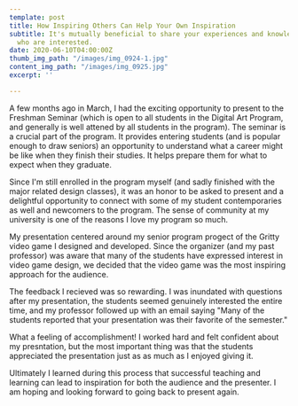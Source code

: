 ```yaml
---
template: post
title: How Inspiring Others Can Help Your Own Inspiration
subtitle: It's mutually beneficial to share your experiences and knowlege with those
  who are interested.
date: 2020-06-10T04:00:00Z
thumb_img_path: "/images/img_0924-1.jpg"
content_img_path: "/images/img_0925.jpg"
excerpt: ''

---
```

A few months ago in March, I had the exciting opportunity to present to the Freshman Seminar (which is open to all students in the Digital Art Program, and generally is well attened by all students in the program). The seminar is a crucial part of the program. It provides entering students (and is popular enough to draw seniors) an opportunity to understand what a career might be like when they finish their studies. It helps prepare them for what to expect when they graduate.

Since I'm still enrolled in the program myself (and sadly finished with the major related design classes), it was an honor to be asked to present and a delightful opportunity to connect with some of my student contemporaries as well and newcomers to the program. The sense of community at my university is one of the reasons I love my program so much.

My presentation centered around my senior program progect of the Gritty video game I designed and developed. Since the organizer (and my past professor) was aware that many of the students have expressed interest in video game design, we decided that the video game was the most inspiring approach for the audience.

The feedback I recieved was so rewarding. I was inundated with questions after my presentation, the students seemed genuinely interested the entire time, and my professor followed up with an email saying "Many of the students reported that your presentation was their favorite of the semester."

What a feeling of accomplishment! I worked hard and felt confident about my presntation, but the most important thing was that the students appreciated the presentation just as as much as I enjoyed giving it.

Ultimately I learned during this process that successful teaching and learning can lead to inspiration for both the audience and the presenter. I am hoping and looking forward to going back to present again.